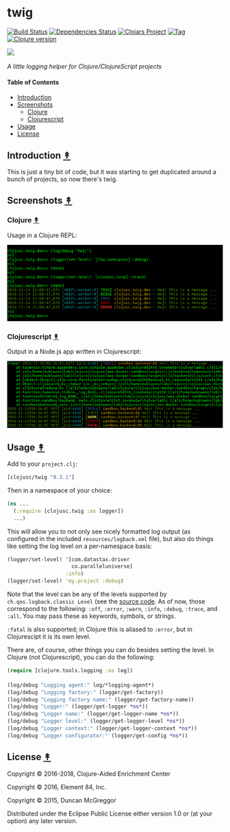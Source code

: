 # twig

[![Build Status][travis-badge]][travis]
[![Dependencies Status][deps-badge]][deps]
[![Clojars Project][clojars-badge]][clojars]
[![Tag][tag-badge]][tag]
[![Clojure version][clojure-v]](project.clj)

[![][logo]][logo-large]

*A little logging helper for Clojure/ClojureScript projects*


#### Table of Contents

* [Introduction](#introduction-)
* [Screenshots](#screenshots-)
  * [Clojure](#clojure-)
  * [Clojurescript](#clojurescript-)
* [Usage](#usage-)
* [License](#license-)


## Introduction [&#x219F;](#contents)

This is just a tiny bit of code, but it was starting to get duplicated around a
bunch of projects, so now there's twig.


## Screenshots [&#x219F;](#contents)


### Clojure [&#x219F;](#contents)

Usage in a Clojure REPL:

[![Clojure screenshot][clojure screenshot]][clojure screenshot]


### Clojurescript [&#x219F;](#contents)

Output in a Node.js app written in Clojurescript:

[![Clojurescript screenshot][clojurescript screenshot]][clojurescript screenshot]


## Usage [&#x219F;](#contents)

Add to your ``project.clj``:

```clj
[clojusc/twig "0.3.1"]
```

Then in a namespace of your choice:

```clj
(ns ...
  (:require [clojusc.twig :as logger])
  ...)
  ```

This will allow you to not only see nicely formatted log output (as configured
in the included ``resources/logback.xml`` file), but also do things like
setting the log level on a per-namespace basis:

```clj
(logger/set-level! '[com.datastax.driver
                     co.paralleluniverse]
                   :info)
(logger/set-level! 'my.project :debug)
```

Note that the level can be any of the levels supported by
``ch.qos.logback.classic Level``
(see the [source code][java log levels].
As of now, those correspond to the following:
``:off``, ``:error``, ``:warn``, ``:info``, ``:debug``, ``:trace``, and
``:all``. You may pass these as keywords, symbols, or strings.

`:fatal` is also supported; in Clojure this is aliased to `:error`, but in
Clojurescipt it is its own level.

There are, of course, other things you can do besides setting the level. In
Clojure (not Clojurescript), you can do the following:

```clj
(require [clojure.tools.logging :as log])

(log/debug "Logging agent:" log/*logging-agent*)
(log/debug "Logging factory:" (logger/get-factory))
(log/debug "Logging factory name:" (logger/get-factory-name))
(log/debug "Logger:" (logger/get-logger *ns*))
(log/debug "Logger name:" (logger/get-logger-name *ns*))
(log/debug "Logger level:" (logger/get-logger-level *ns*))
(log/debug "Logger context:" (logger/get-logger-context *ns*))
(log/debug "Logger configurator:" (logger/get-config *ns*))
```


## License [&#x219F;](#contents)

Copyright © 2016-2018, Clojure-Aided Enrichment Center

Copyright © 2016, Element 84, Inc.

Copyright © 2015, Duncan McGreggor

Distributed under the Eclipse Public License either version 1.0 or (at
your option) any later version.


<!-- Named page links below: /-->

[travis]: https://travis-ci.org/clojusc/twig
[travis-badge]: https://travis-ci.org/clojusc/twig.png?branch=master
[deps]: http://jarkeeper.com/clojusc/twig
[deps-badge]: http://jarkeeper.com/clojusc/twig/status.svg
[logo]: resources/images/twig-250x.png
[logo-large]: resources/images/twig-1000x.png
[tag-badge]: https://img.shields.io/github/tag/clojusc/twig.svg
[tag]: https://github.com/clojusc/twig/tags
[clojure-v]: https://img.shields.io/badge/clojure-1.8.0-blue.svg
[clojars]: https://clojars.org/clojusc/twig
[clojars-badge]: https://img.shields.io/clojars/v/clojusc/twig.svg
[java log levels]: https://github.com/qos-ch/logback/blob/master/logback-classic/src/main/java/ch/qos/logback/classic/Level.java
[clojure screenshot]: resources/images/screenshot-clj.png
[clojurescript screenshot]: resources/images/screenshot-cljs.png
